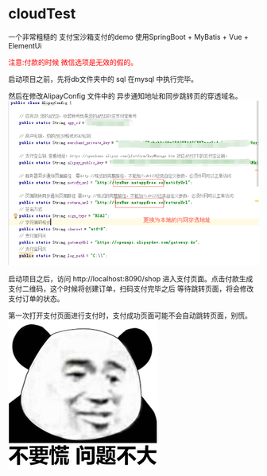 # cloudTest

一个非常粗糙的 支付宝沙箱支付的demo
使用SpringBoot + MyBatis + Vue + ElementUi 

 <div style="color:red">注意:付款的时候 微信选项是无效的假的。</div>
 
启动项目之前，先将db文件夹中的 sql 在mysql 中执行完毕。

然后在修改AlipayConfig 文件中的 异步通知地址和同步跳转页的穿透域名。
<br/>
![image](https://github.com/ouyangxiaodong/payproject/blob/master/eureakclient/db/60E03212-C481-4a1b-87B4-7335089B5A34.png)


启动项目之后，访问 http://localhost:8090/shop 进入支付页面。点击付款生成支付二维码，这个时候将创建订单，扫码支付完毕之后 等待跳转页面，将会修改支付订单的状态。 

第一次打开支付页面进行支付时，支付成功页面可能不会自动跳转页面，别慌。
![image](https://github.com/ouyangxiaodong/payproject/blob/master/eureakclient/src/main/resources/static/2105997987-5bf774f488497_articlex.jpg)
